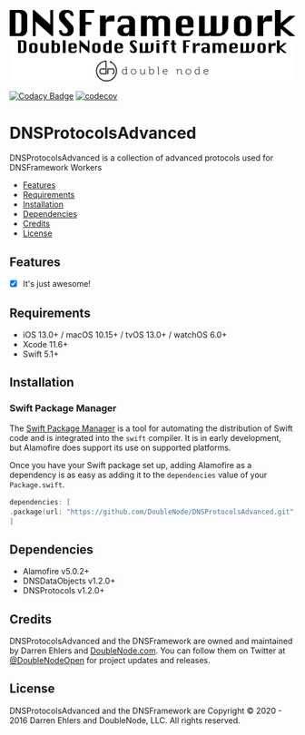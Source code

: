 ![DoubleNode Swift Framework](https://github.com/DoubleNode/DNSProtocols/raw/master/DNSFrameworkLogo.png)

[![Codacy Badge](https://api.codacy.com/project/badge/Grade/66155d65c6ae4425adcc377c40df58f9)](https://www.codacy.com?utm_source=github.com&amp;utm_medium=referral&amp;utm_content=DoubleNode/DNSProtocolsAdvanced&amp;utm_campaign=Badge_Grade)
[![codecov](https://codecov.io/gh/DoubleNode/DNSProtocolsAdvanced/branch/master/graph/badge.svg?token=lxmEQWUevx)](https://codecov.io/gh/DoubleNode/DNSProtocolsAdvanced)

# DNSProtocolsAdvanced

DNSProtocolsAdvanced is a collection of advanced protocols used for DNSFramework Workers

-   [Features](#features)
-   [Requirements](#requirements)
-   [Installation](#installation)
-   [Dependencies](#dependencies)
-   [Credits](#credits)
-   [License](#license)

## Features

-   [x] It's just awesome!

## Requirements

-   iOS 13.0+ / macOS 10.15+ / tvOS 13.0+ / watchOS 6.0+
-   Xcode 11.6+
-   Swift 5.1+

## Installation

### Swift Package Manager

The [Swift Package Manager](https://swift.org/package-manager/) is a tool for automating the distribution of Swift code and is integrated into the `swift` compiler. It is in early development, but Alamofire does support its use on supported platforms.

Once you have your Swift package set up, adding Alamofire as a dependency is as easy as adding it to the `dependencies` value of your `Package.swift`.

```swift
dependencies: [
.package(url: "https://github.com/DoubleNode/DNSProtocolsAdvanced.git", from: "1.2.0")
]
```

## Dependencies

-   Alamofire v5.0.2+
-   DNSDataObjects v1.2.0+
-   DNSProtocols v1.2.0+

## Credits

DNSProtocolsAdvanced and the DNSFramework are owned and maintained by Darren Ehlers and [DoubleNode.com](http://doublenode.com). You can follow them on Twitter at [@DoubleNodeOpen](https://twitter.com/DoubleNodeOpen) for project updates and releases.

## License

DNSProtocolsAdvanced and the DNSFramework are Copyright © 2020 - 2016 Darren Ehlers and DoubleNode, LLC. All rights reserved.
